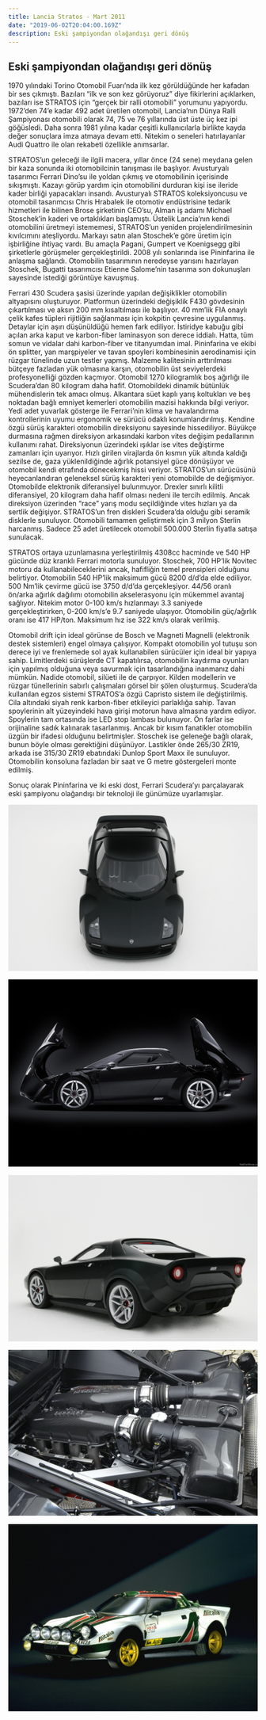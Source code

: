 ```yaml
---
title: Lancia Stratos - Mart 2011
date: "2019-06-02T20:04:00.169Z"
description: Eski şampiyondan olağandışı geri dönüş
---
```


## Eski şampiyondan olağandışı geri dönüş

1970 yılındaki Torino Otomobil Fuarı’nda ilk kez görüldüğünde her kafadan bir ses çıkmıştı. Bazıları “ilk ve son kez görüyoruz” diye fikirlerini açıklarken, bazıları ise STRATOS için “gerçek bir ralli otomobili” yorumunu yapıyordu. 1972’den 74’e kadar 492 adet üretilen otomobil, Lancia’nın Dünya Ralli Şampiyonası otomobili olarak 74, 75 ve 76 yıllarında üst üste üç kez ipi göğüsledi. Daha sonra 1981 yılına kadar çeşitli kullanıcılarla birlikte kayda değer sonuçlara imza atmaya devam etti. Nitekim o seneleri hatırlayanlar Audi Quattro ile olan rekabeti özellikle anımsarlar.

STRATOS’un geleceği ile ilgili macera, yıllar önce (24 sene) meydana gelen bir kaza sonunda iki otomobilcinin tanışması ile başlıyor. Avusturyalı tasarımcı Ferrari Dino’su ile yoldan çıkmış ve otomobilinin içerisinde sıkışmıştı. Kazayı görüp yardım için otomobilini durduran kişi ise ileride kader birliği yapacakları insandı. Avusturyalı STRATOS koleksiyoncusu ve otomobil tasarımcısı Chris Hrabalek ile otomotiv endüstrisine tedarik hizmetleri ile bilinen Brose şirketinin CEO’su, Alman iş adamı Michael Stoschek’in kaderi ve ortaklıkları başlamıştı. Üstelik Lancia’nın kendi otomobilini üretmeyi istememesi, STRATOS’un yeniden projelendirilmesinin kıvılcımını ateşliyordu. Markayı satın alan Stoschek’e göre üretim için işbirliğine ihtiyaç vardı. Bu amaçla Pagani, Gumpert ve Koenigsegg gibi şirketlerle görüşmeler gerçekleştirildi. 2008 yılı sonlarında ise Pininfarina ile anlaşma sağlandı. Otomobilin tasarımının neredeyse yarısını hazırlayan Stoschek, Bugatti tasarımcısı Etienne Salome’nin tasarıma son dokunuşları sayesinde istediği görüntüye kavuşmuş.

Ferrari 430 Scudera şasisi üzerinde yapılan değişiklikler otomobilin altyapısını oluşturuyor. Platformun üzerindeki değişiklik F430 gövdesinin çıkartılması ve aksın 200 mm kısaltılması ile başlıyor. 40 mm’lik FIA onaylı çelik kafes tüpleri rijitliğin sağlanması için kokpitin çevresine uygulanmış. Detaylar için aşırı düşünüldüğü hemen fark ediliyor. İstiridye kabuğu gibi açılan arka kaput ve karbon-fiber laminasyon son derece iddialı. Hatta, tüm somun ve vidalar dahi karbon-fiber ve titanyumdan imal. Pininfarina ve ekibi ön splitter, yan marşpiyeler ve tavan spoyleri kombinesinin aerodinamisi için rüzgar tünelinde uzun testler yapmış. Malzeme kalitesinin arttırılması bütçeye fazladan yük olmasına karşın, otomobilin üst seviyelerdeki profesyonelliği gözden kaçmıyor. Otomobil 1270 kilogramlık boş ağırlığı ile Scudera’dan 80 kilogram daha hafif. Otomobildeki dinamik bütünlük mühendislerin tek amacı olmuş. Alkantara süet kaplı yarış koltukları ve beş noktadan bağlı emniyet kemerleri otomobilin mazisi hakkında bilgi veriyor. Yedi adet yuvarlak gösterge ile Ferrari’nin klima ve havalandırma kontrollerinin uyumu ergonomik ve sürücü odaklı konumlandırılmış. Kendine özgü sürüş karakteri otomobilin direksiyonu sayesinde hissediliyor. Büyükçe durmasına rağmen direksiyon arkasındaki karbon vites değişim pedallarının kullanımı rahat. Direksiyonun üzerindeki ışıklar ise vites değiştirme zamanları için uyarıyor. Hızlı girilen virajlarda ön kısmın yük altında kaldığı sezilse de, gaza yüklenildiğinde ağırlık potansiyel güce dönüşüyor ve otomobil kendi etrafında dönecekmiş hissi veriyor. STRATOS’un sürücüsünü heyecanlandıran geleneksel sürüş karakteri yeni otomobilde de değişmiyor. Otomobilde elektronik diferansiyel bulunmuyor. Drexler sınırlı kilitli diferansiyel, 20 kilogram daha hafif olması nedeni ile tercih edilmiş. Ancak direksiyon üzerinden “race” yarış modu seçildiğinde vites hızları ya da sertlik değişiyor. STRATOS’un fren diskleri Scudera’da olduğu gibi seramik disklerle sunuluyor. Otomobili tamamen geliştirmek için 3 milyon Sterlin harcanmış. Sadece 25 adet üretilecek otomobil 500.000 Sterlin fiyatla satışa sunulacak.

STRATOS ortaya uzunlamasına yerleştirilmiş 4308cc hacminde ve 540 HP gücünde düz kranklı Ferrari motorla sunuluyor. Stoschek, 700 HP’lik Novitec motoru da kullanabileceklerini ancak, hafifliğin temel prensipleri olduğunu belirtiyor. Otomobilin 540 HP’lik maksimum gücü 8200 d/d’da elde ediliyor. 500 Nm’lik çevirme gücü ise 3750 d/d’da gerçekleşiyor. 44/56 oranlı ön/arka ağırlık dağılımı otomobilin akselerasyonu için mükemmel avantaj sağlıyor. Nitekim motor 0-100 km/s hızlanmayı 3.3 saniyede gerçekleştirirken, 0-200 km/s’e 9.7 saniyede ulaşıyor. Otomobilin güç/ağırlık oranı ise 417 HP/ton. Maksimum hız ise 322 km/s olarak verilmiş.

Otomobil drift için ideal görünse de Bosch ve Magneti Magnelli (elektronik destek sistemleri) engel olmaya çalışıyor. Kompakt otomobilin yol tutuşu son derece iyi ve frenlemede sol ayak kullanabilen sürücüler için ideal bir yapıya sahip. Limitlerdeki sürüşlerde CT kapatılırsa, otomobilin kaydırma oyunları için yapılmış olduğuna veya savurmak için tasarlandığına inanmanız dahi mümkün. Nadide otomobil, silüeti ile de çarpıyor. Kilden modellerin ve rüzgar tünellerinin sabırlı çalışmaları görsel bir şölen oluşturmuş. Scudera’da kullanılan egzos sistemi STRATOS’a özgü Capristo sistem ile değiştirilmiş. Cila altındaki siyah renk karbon-fiber etkileyici parlaklığa sahip. Tavan spoylerinin alt yüzeyindeki hava girişi motorun hava almasına yardım ediyor. Spoylerin tam ortasında ise LED stop lambası bulunuyor. Ön farlar ise orijinaline sadık kalınarak tasarlanmış. Ancak bir kısım fanatikler otomobilin üzgün bir ifadesi olduğunu belirtmişler. Stoschek ise geleneğe bağlı olarak, bunun böyle olması gerektiğini düşünüyor. Lastikler önde 265/30 ZR19, arkada ise 315/30 ZR19 ebatındaki Dunlop Sport Maxx ile sunuluyor. Otomobilin konsoluna fazladan bir saat ve G metre göstergeleri monte edilmiş.

Sonuç olarak Pininfarina ve iki eski dost, Ferrari Scudera’yı parçalayarak eski şampiyonu olağandışı bir teknoloji ile günümüze uyarlamışlar.

![lancia-stratos-1](./lancia-stratos-1.jpg)

![lancia-stratos-2](./lancia-stratos-2.jpg)

![lancia-stratos-3](./lancia-stratos-3.jpg)

![lancia-stratos-4](./lancia-stratos-4.JPG)

![lancia-stratos-5](./lancia-stratos-5.jpg)
